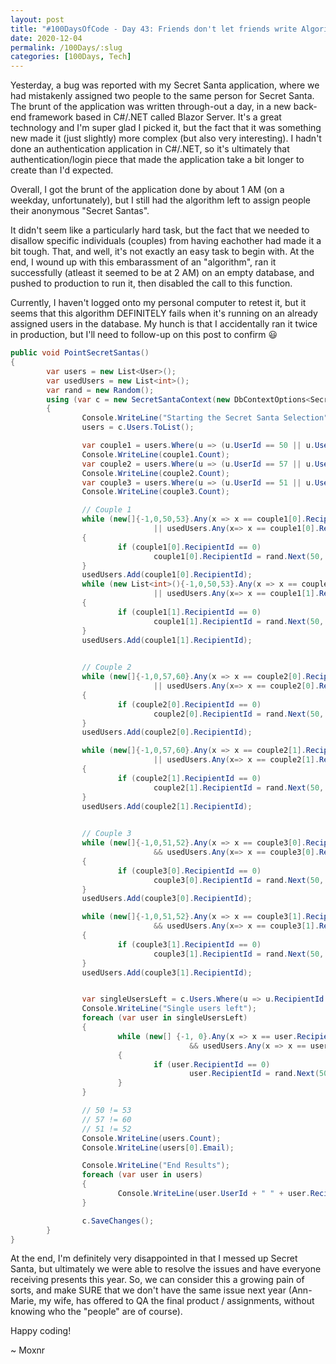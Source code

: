 ```yaml
---
layout: post
title: "#100DaysOfCode - Day 43: Friends don't let friends write Algorithms late at night!"
date: 2020-12-04
permalink: /100Days/:slug
categories: [100Days, Tech]
---
```


Yesterday, a bug was reported with my Secret Santa application, where we had mistakenly assigned two people to the same person for Secret Santa. The brunt of the application was written through-out a day, in a new back-end framework based in C#/.NET called Blazor Server. It's a great technology and I'm super glad I picked it, but the fact that it was something new made it (just slightly) more complex (but also very interesting). I hadn't done an authentication application in C#/.NET, so it's ultimately that authentication/login piece that made the application take a bit longer to create than I'd expected.

Overall, I got the brunt of the application done by about 1 AM (on a weekday, unfortunately), but I still had the algorithm left to assign people their anonymous "Secret Santas".

It didn't seem like a particularly hard task, but the fact that we needed to disallow specific individuals (couples) from having eachother had made it a bit tough. That, and well, it's not exactly an easy task to begin with. At the end, I wound up with this embarassment of an "algorithm", ran it successfully (atleast it seemed to be at 2 AM) on an empty database, and pushed to production to run it, then disabled the call to this function.

Currently, I haven't logged onto my personal computer to retest it, but it seems that this algorithm DEFINITELY fails when it's running on an already assigned users in the database. My hunch is that I accidentally ran it twice in production, but I'll need to follow-up on this post to confirm :smiley:

```csharp
public void PointSecretSantas()
{
		var users = new List<User>();
		var usedUsers = new List<int>();
		var rand = new Random();
		using (var c = new SecretSantaContext(new DbContextOptions<SecretSantaContext>()))
		{
				Console.WriteLine("Starting the Secret Santa Selection");
				users = c.Users.ToList();

				var couple1 = users.Where(u => (u.UserId == 50 || u.UserId == 53)).ToList();
				Console.WriteLine(couple1.Count);
				var couple2 = users.Where(u => (u.UserId == 57 || u.UserId == 60)).ToList();
				Console.WriteLine(couple2.Count);
				var couple3 = users.Where(u => (u.UserId == 51 || u.UserId == 52)).ToList();
				Console.WriteLine(couple3.Count);

				// Couple 1
				while (new[]{-1,0,50,53}.Any(x => x == couple1[0].RecipientId)
								|| usedUsers.Any(x=> x == couple1[0].RecipientId))
				{
						if (couple1[0].RecipientId == 0)
								couple1[0].RecipientId = rand.Next(50, 61);
				}
				usedUsers.Add(couple1[0].RecipientId);
				while (new List<int>(){-1,0,50,53}.Any(x => x == couple1[1].RecipientId)
								|| usedUsers.Any(x=> x == couple1[1].RecipientId))
				{
						if (couple1[1].RecipientId == 0)
								couple1[1].RecipientId = rand.Next(50, 61);
				}
				usedUsers.Add(couple1[1].RecipientId);

				
				// Couple 2
				while (new[]{-1,0,57,60}.Any(x => x == couple2[0].RecipientId)
								|| usedUsers.Any(x=> x == couple2[0].RecipientId))
				{
						if (couple2[0].RecipientId == 0)
								couple2[0].RecipientId = rand.Next(50, 61);
				}
				usedUsers.Add(couple2[0].RecipientId);

				while (new[]{-1,0,57,60}.Any(x => x == couple2[1].RecipientId) 
								|| usedUsers.Any(x=> x == couple2[1].RecipientId))
				{
						if (couple2[1].RecipientId == 0)
								couple2[1].RecipientId = rand.Next(50, 61);
				}
				usedUsers.Add(couple2[1].RecipientId);

				
				// Couple 3
				while (new[]{-1,0,51,52}.Any(x => x == couple3[0].RecipientId)
								&& usedUsers.Any(x=> x == couple3[0].RecipientId))
				{
						if (couple3[0].RecipientId == 0)
								couple3[0].RecipientId = rand.Next(50, 61);
				}
				usedUsers.Add(couple3[0].RecipientId);

				while (new[]{-1,0,51,52}.Any(x => x == couple3[1].RecipientId)
								&& usedUsers.Any(x=> x == couple3[1].RecipientId))
				{
						if (couple3[1].RecipientId == 0)
								couple3[1].RecipientId = rand.Next(50, 61);
				}
				usedUsers.Add(couple3[1].RecipientId);


				var singleUsersLeft = c.Users.Where(u => u.RecipientId == 0);
				Console.WriteLine("Single users left");
				foreach (var user in singleUsersLeft)
				{
						while (new[] {-1, 0}.Any(x => x == user.RecipientId)
										&& usedUsers.Any(x => x == user.RecipientId))
						{
								if (user.RecipientId == 0)
										user.RecipientId = rand.Next(50, 61);
						}
				}

				// 50 != 53
				// 57 != 60
				// 51 != 52
				Console.WriteLine(users.Count);
				Console.WriteLine(users[0].Email);

				Console.WriteLine("End Results");
				foreach (var user in users)
				{
						Console.WriteLine(user.UserId + " " + user.RecipientId + " " + user.Email);
				}

				c.SaveChanges();
		}
}
```

At the end, I'm definitely very disappointed in that I messed up Secret Santa, but ultimately we were able to resolve the issues and have everyone receiving presents this year. So, we can consider this a growing pain of sorts, and make SURE that we don't have the same issue next year (Ann-Marie, my wife, has offered to QA the final product / assignments, without knowing who the "people" are of course).

Happy coding!

~ Moxnr